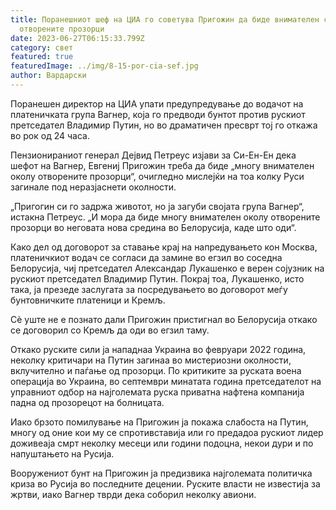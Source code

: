 ```yaml
---
title: Поранешниот шеф на ЦИА го советува Пригожин да биде внимателен со
  отворените прозорци
date: 2023-06-27T06:15:33.799Z
category: свет
featured: true
featuredImage: ../img/8-15-por-cia-sef.jpg
author: Вардарски
---
```

Поранешен директор на ЦИА упати предупредување до водачот на платеничката група Вагнер, која го предводи бунтот против рускиот претседател Владимир Путин, но во драматичен пресврт тој го откажа во рок од 24 часа.

Пензионираниот генерал Дејвид Петреус изјави за Си-Ен-Ен дека шефот на Вагнер, Евгениј Пригожин треба да биде „многу внимателен околу отворените прозорци“, очигледно мислејќи на тоа колку Руси загинале под неразјаснети околности.

„Пригогин си го задржа животот, но ја загуби својата група Вагнер“, истакна Петреус. „И мора да биде многу внимателен околу отворените прозорци во неговата нова средина во Белорусија, каде што оди“.

Како дел од договорот за ставање крај на напредувањето кон Москва, платеничкиот водач се согласи да замине во егзил во соседна Белорусија, чиј претседател Александар Лукашенко е верен сојузник на рускиот претседател Владимир Путин. Покрај тоа, Лукашенко, исто така, ја презеде заслугата за посредувањето во договорот меѓу бунтовничките платеници и Кремљ.

Сè уште не е познато дали Пригожин пристигнал во Белорусија откако се договорил со Кремљ да оди во егзил таму.

Откако руските сили ја нападнаа Украина во февруари 2022 година, неколку критичари на Путин загинаа во мистериозни околности, вклучително и паѓање од прозорци. По критиките за руската воена операција во Украина, во септември минатата година претседателот на управниот одбор на најголемата руска приватна нафтена компанија падна од прозорецот на болницата.

Иако брзото помилување на Пригожин ја покажа слабоста на Путин, многу од оние кои му се спротивставија или го предадоа рускиот лидер доживеаја смрт неколку месеци или години подоцна, некои дури и по напуштањето на Русија.

Вооружениот бунт на Пригожин ја предизвика најголемата политичка криза во Русија во последните децении. Руските власти не известија за жртви, иако Вагнер тврди дека соборил неколку авиони.